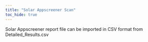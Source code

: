 ```yaml
---
title: "Solar Appscreener Scan"
toc_hide: true
---
```

Solar Appscreener report file can be imported in CSV format from Detailed_Results.csv